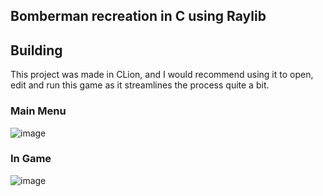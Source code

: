 ## Bomberman recreation in C using Raylib

## Building

This project was made in CLion, and I would recommend using it to open, edit and run this game as it streamlines the process quite a bit.

### Main Menu
![image](https://github.com/SeamusMullan/Boomerman/assets/43112447/a07723e5-5277-47b8-b76a-c7d40172b476)

### In Game
![image](https://github.com/SeamusMullan/Boomerman/assets/43112447/b1cad309-e252-4b6c-a717-8fe33caa0338)
